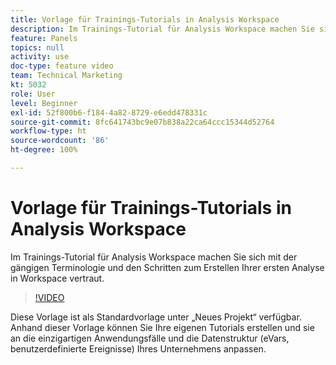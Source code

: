 ```yaml
---
title: Vorlage für Trainings-Tutorials in Analysis Workspace
description: Im Trainings-Tutorial für Analysis Workspace machen Sie sich mit der gängigen Terminologie und den Schritten zum Erstellen Ihrer ersten Analyse in Workspace vertraut.
feature: Panels
topics: null
activity: use
doc-type: feature video
team: Technical Marketing
kt: 5032
role: User
level: Beginner
exl-id: 52f800b6-f184-4a82-8729-e6edd478331c
source-git-commit: 8fc641743bc9e07b838a22ca64ccc15344d52764
workflow-type: ht
source-wordcount: '86'
ht-degree: 100%

---
```


# Vorlage für Trainings-Tutorials in Analysis Workspace

Im Trainings-Tutorial für Analysis Workspace machen Sie sich mit der gängigen Terminologie und den Schritten zum Erstellen Ihrer ersten Analyse in Workspace vertraut.

>[!VIDEO](https://video.tv.adobe.com/v/33773/?quality=12&learn=on)

Diese Vorlage ist als Standardvorlage unter „Neues Projekt“ verfügbar. Anhand dieser Vorlage können Sie Ihre eigenen Tutorials erstellen und sie an die einzigartigen Anwendungsfälle und die Datenstruktur (eVars, benutzerdefinierte Ereignisse) Ihres Unternehmens anpassen.
